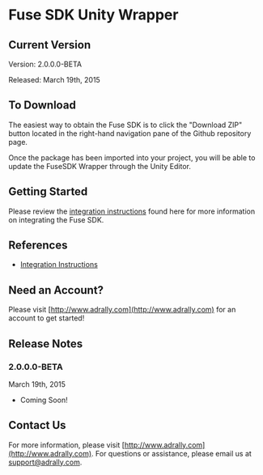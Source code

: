 # Fuse SDK Unity Wrapper

## Current Version

Version: 2.0.0.0-BETA

Released: March 19th, 2015

## To Download
The easiest way to obtain the Fuse SDK is to click the "Download ZIP" button located in the right-hand navigation pane of the Github repository page.

Once the package has been imported into your project, you will be able to update the FuseSDK Wrapper through the Unity Editor.

## Getting Started

Please review the [integration instructions](http://wiki.adrally.com/index.php/Unity) found here for more information on integrating the Fuse SDK.

## References

* [Integration Instructions](http://wiki.adrally.com/index.php/Unity)

## Need an Account?
Please visit [http://www.adrally.com](http://www.adrally.com) for an account to get started!

## Release Notes

### 2.0.0.0-BETA
March 19th, 2015
* Coming Soon!


## Contact Us
For more information, please visit [http://www.adrally.com](http://www.adrally.com). For questions or assistance, please email us at [support@adrally.com](mailto:support@adrally.com).
